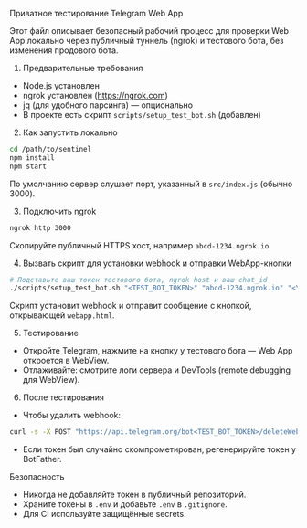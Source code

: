 Приватное тестирование Telegram Web App

Этот файл описывает безопасный рабочий процесс для проверки Web App локально через публичный туннель (ngrok) и тестового бота, без изменения продового бота.

1) Предварительные требования
- Node.js установлен
- ngrok установлен (https://ngrok.com)
- jq (для удобного парсинга) — опционально
- В проекте есть скрипт `scripts/setup_test_bot.sh` (добавлен)

2) Как запустить локально
```bash
cd /path/to/sentinel
npm install
npm start
```
По умолчанию сервер слушает порт, указанный в `src/index.js` (обычно 3000).

3) Подключить ngrok
```bash
ngrok http 3000
```
Скопируйте публичный HTTPS хост, например `abcd-1234.ngrok.io`.

4) Вызвать скрипт для установки webhook и отправки WebApp-кнопки
```bash
# Подставьте ваш токен тестового бота, ngrok host и ваш chat_id
./scripts/setup_test_bot.sh "<TEST_BOT_TOKEN>" "abcd-1234.ngrok.io" "<YOUR_CHAT_ID>"
```
Скрипт установит webhook и отправит сообщение с кнопкой, открывающей `webapp.html`.

5) Тестирование
- Откройте Telegram, нажмите на кнопку у тестового бота — Web App откроется в WebView.
- Отлаживайте: смотрите логи сервера и DevTools (remote debugging для WebView).

6) После тестирования
- Чтобы удалить webhook:
```bash
curl -s -X POST "https://api.telegram.org/bot<TEST_BOT_TOKEN>/deleteWebhook"
```
- Если токен был случайно скомпрометирован, регенерируйте токен у BotFather.

Безопасность
- Никогда не добавляйте токен в публичный репозиторий.
- Храните токены в `.env` и добавьте `.env` в `.gitignore`.
- Для CI используйте защищённые secrets.


